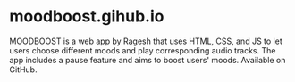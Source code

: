 # moodboost.gihub.io
MOODBOOST is a web app by Ragesh that uses HTML, CSS, and JS to let users choose different moods and play corresponding audio tracks. The app includes a pause feature and aims to boost users' moods. Available on GitHub.
